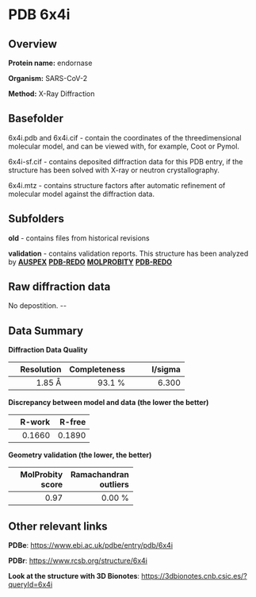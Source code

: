 # PDB 6x4i

## Overview

**Protein name:** endornase

**Organism:** SARS-CoV-2

**Method:** X-Ray Diffraction

## Basefolder

6x4i.pdb and 6x4i.cif - contain the coordinates of the threedimensional molecular model, and can be viewed with, for example, Coot or Pymol.

6x4i-sf.cif - contains deposited diffraction data for this PDB entry, if the structure has been solved with X-ray or neutron crystallography.

6x4i.mtz - contains structure factors after automatic refinement of molecular model against the diffraction data.

## Subfolders



**old** - contains files from historical revisions

**validation** - contains validation reports. This structure has been analyzed by [**AUSPEX**](https://github.com/thorn-lab/coronavirus_structural_task_force/tree/master/pdb/endornase/SARS-CoV-2/6x4i/validation/auspex) [**PDB-REDO**](https://github.com/thorn-lab/coronavirus_structural_task_force/tree/master/pdb/endornase/SARS-CoV-2/6x4i/validation/pdb-redo) [**MOLPROBITY**](https://github.com/thorn-lab/coronavirus_structural_task_force/tree/master/pdb/endornase/SARS-CoV-2/6x4i/validation/molprobity) [**PDB-REDO**](https://github.com/thorn-lab/coronavirus_structural_task_force/blob/master/pdb/endornase/SARS-CoV-2/6x4i/validation/Xtriage_output.log) 

## Raw diffraction data

No depostition. --<br> 

## Data Summary
**Diffraction Data Quality**

|   | Resolution | Completeness| I/sigma |
|---|-------------:|----------------:|--------------:|
|   |1.85 Å|93.1  %|<img width=50/>6.300|

**Discrepancy between model and data (the lower the better)**

|   | **R-work**| **R-free**   
|---|-------------:|----------------:|           
||  0.1660|  0.1890|

**Geometry validation (the lower, the better)**

|   |**MolProbity<br>score**| **Ramachandran<br>outliers** 
|---|-------------:|----------------:|
||  0.97|  0.00 %|

 

 



## Other relevant links 
**PDBe**:  https://www.ebi.ac.uk/pdbe/entry/pdb/6x4i
 
**PDBr**: https://www.rcsb.org/structure/6x4i 

**Look at the structure with 3D Bionotes**: https://3dbionotes.cnb.csic.es/?queryId=6x4i

